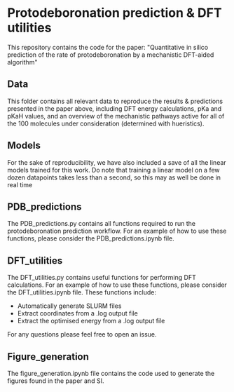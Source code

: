 # Protodeboronation prediction & DFT utilities

This repository contains the code for the paper: "Quantitative in silico prediction of the rate of protodeboronation by a mechanistic DFT-aided algorithm"

## Data
This folder contains all relevant data to reproduce the results & predictions presented in the paper above, including DFT energy calculations, pKa and pKaH values, and an overview of the mechanistic pathways active for all of the 100 molecules under consideration (determined with hueristics).

## Models
For the sake of reproducibility, we have also included a save of all the linear models trained for this work. Do note that training a linear model on a few dozen datapoints takes less than a second, so this may as well be done in real time

## PDB_predictions
The PDB_predictions.py contains all functions required to run the protodeboronation prediction workflow. For an example of how to use these functions, please consider the PDB_predictions.ipynb file.

## DFT_utilities
The DFT_utilities.py contains useful functions for performing DFT calculations. For an example of how to use these functions, please consider the DFT_utilities.ipynb file. These functions include:
 - Automatically generate SLURM files
 - Extract coordinates from a .log output file
 - Extract the optimised energy from a .log output file

For any questions please feel free to open an issue.

## Figure_generation
The figure_generation.ipynb file contains the code used to generate the figures found in the paper and SI.
